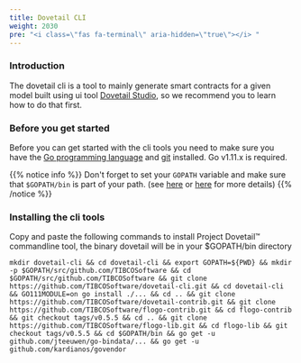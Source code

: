 ```yaml
---
title: Dovetail CLI
weight: 2030
pre: "<i class=\"fas fa-terminal\" aria-hidden=\"true\"></i> "
---
```

### Introduction
The dovetail cli is a tool to mainly generate smart contracts for a given model built using ui tool [Dovetail Studio](../getting-started-webui), so we recommend you to learn how to do that first.

### Before you get started
Before you can get started with the cli tools you need to make sure you have the [Go programming language](https://golang.org/doc/install) and [git](https://git-scm.com/book/en/v2/Getting-Started-Installing-Git) installed. Go v1.11.x is required.

{{% notice info %}}
Don't forget to set your `GOPATH` variable and make sure that `$GOPATH/bin` is part of your path. (see [here](https://golang.org/doc/code.html#GOPATH) or [here](https://github.com/golang/go/wiki/SettingGOPATH) for more details)
{{% /notice %}}

### Installing the cli tools

Copy and paste the following commands to install Project Dovetail™ commandline tool, the binary dovetail will be in your $GOPATH/bin directory

```
mkdir dovetail-cli && cd dovetail-cli && export GOPATH=${PWD} && mkdir -p $GOPATH/src/github.com/TIBCOSoftware && cd $GOPATH/src/github.com/TIBCOSoftware && git clone https://github.com/TIBCOSoftware/dovetail-cli.git && cd dovetail-cli && GO111MODULE=on go install ./... && cd .. && git clone https://github.com/TIBCOSoftware/dovetail-contrib.git && git clone https://github.com/TIBCOSoftware/flogo-contrib.git && cd flogo-contrib && git checkout tags/v0.5.5 && cd .. && git clone https://github.com/TIBCOSoftware/flogo-lib.git && cd flogo-lib && git checkout tags/v0.5.5 && cd $GOPATH/bin && go get -u github.com/jteeuwen/go-bindata/... && go get -u github.com/kardianos/govendor
```
